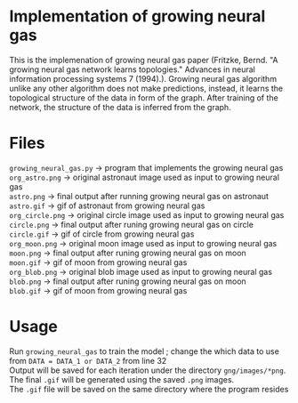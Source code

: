 # Implementation of growing neural gas

This is the implemenation of growing neural gas paper (Fritzke, Bernd. "A growing neural gas network learns topologies." Advances in neural information processing systems 7 (1994).). Growing neural gas algorithm unlike any other algorithm does not make predictions, instead, it learns
the topological structure of the data in form of the graph. After training of the network, the structure
of the data is inferred from the graph.

# Files
`growing_neural_gas.py` -> program that implements the growing neural gas \
`org_astro.png` -> original astronaut image used as input to growing neural gas \
`astro.png` -> final output after running growing neural gas on astronaut\
`astro.gif` -> gif of astronaut from growing neural gas \
`org_circle.png` -> original circle image used as input to growing neural gas \
`circle.png` -> final output after runing growing neural gas on circle \
`circle.gif` -> gif of circle from growing neural gas \
`org_moon.png` -> original moon image used as input to growing neural gas \
`moon.png` -> final output after runing growing neural gas on moon \
`moon.gif` -> gif of moon from growing neural gas \
`org_blob.png` -> original blob image used as input to growing neural gas \
`blob.png` -> final output after runing growing neural gas on moon \
`blob.gif` -> gif of moon from growing neural gas 

# Usage
Run `growing_neural_gas` to train the model ; change the which data to use from `DATA = DATA_1 or DATA_2` from line 32 \
Output will be saved for each iteration under the directory `gng/images/*png`. The final `.gif` will be generated using the saved `.png` images. \
The `.gif` file will be saved on the same directory where the program resides








